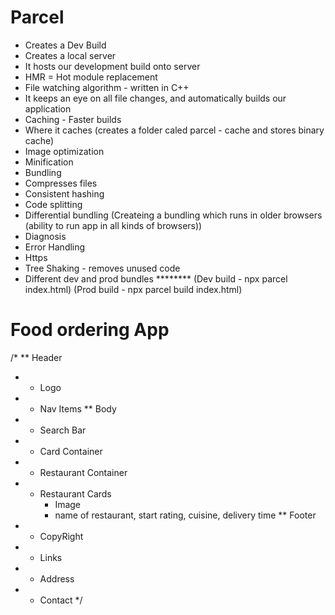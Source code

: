 # Parcel
- Creates a Dev Build
- Creates a local server
- It hosts our development build onto server
- HMR = Hot module replacement
- File watching algorithm - written in C++
- It keeps an eye on all file changes, and automatically builds our application
- Caching - Faster builds
- Where it caches (creates a folder caled parcel - cache and stores binary cache)
- Image optimization
- Minification
- Bundling
- Compresses files
- Consistent hashing
- Code splitting
- Differential bundling (Createing a bundling which runs in older browsers (ability to run app in all kinds of browsers))
- Diagnosis
- Error Handling
- Https
- Tree Shaking - removes unused code
- Different dev and prod bundles
******** (Dev build - npx parcel index.html) (Prod build - npx parcel build index.html)


# Food ordering App

/*
** Header
*   - Logo
*   - Nav Items
** Body
*   - Search Bar
*   - Card Container
*   - Restaurant Container
*   - Restaurant Cards
        - Image
        - name of restaurant, start rating, cuisine, delivery time
** Footer
*   - CopyRight
*   - Links
*   - Address
*   - Contact
*/